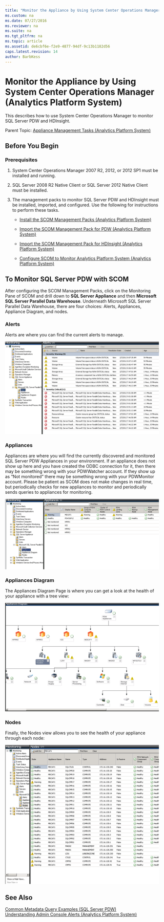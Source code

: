 ```yaml
---
title: "Monitor the Appliance by Using System Center Operations Manager (Analytics Platform System)"
ms.custom: na
ms.date: 07/27/2016
ms.reviewer: na
ms.suite: na
ms.tgt_pltfrm: na
ms.topic: article
ms.assetid: de6cbf6e-f2e9-4877-94df-9c13b1182d56
caps.latest.revision: 14
author: BarbKess
---
```

# Monitor the Appliance by Using System Center Operations Manager (Analytics Platform System)
This describes how to use System Center Operations Manager to monitor SQL Server PDW and HDInsight.  
  
Parent Topic: [Appliance Management Tasks &#40;Analytics Platform System&#41;](../../mpp/management/appliance-management-tasks-analytics-platform-system.md)  
  
## Before You Begin  
  
### Prerequisites  
  
1.  System Center Operations Manager 2007 R2, 2012, or 2012 SP1 must be installed and running.  
  
2.  SQL Server 2008 R2 Native Client or SQL Server 2012 Native Client must be installed.  
  
3.  The management packs to monitor SQL Server PDW and HDInsight must be installed, imported, and configured. Use the following for instructions to perform these tasks.  
  
    -   [Install the SCOM Management Packs &#40;Analytics Platform System&#41;](../../mpp/management/install-the-scom-management-packs-analytics-platform-system.md)  
  
    -   [Import the SCOM Management Pack for PDW &#40;Analytics Platform System&#41;](../../mpp/management/import-the-scom-management-pack-for-pdw-analytics-platform-system.md)  
  
    -   [Import the SCOM Management Pack for HDInsight &#40;Analytics Platform System&#41;](../../mpp/management/import-the-scom-management-pack-for-hdinsight-analytics-platform-system.md)  
  
    -   [Configure SCOM to Monitor Analytics Platform System &#40;Analytics Platform System&#41;](../../mpp/management/configure-scom-to-monitor-analytics-platform-system-analytics-platform-system.md)  
  
## To Monitor SQL Server PDW with SCOM  
After configuring the SCOM Management Packs, click on the Monitoring Pane of SCOM and drill down to **SQL Server Appliance** and then **Microsoft SQL Server Parallel Data Warehouse**. Underneath Microsoft SQL Server Parallel Data Warehouse, there are four choices: Alerts, Appliances, Appliance Diagram, and nodes.  
  
### Alerts  
Alerts are where you can find the current alerts to manage.  
  
![Alerts](../../mpp/management/media/SCOM_SCOM.png "SCOM_SCOM")  
  
### Appliances  
Appliances are where you will find the currently discovered and monitored SQL Server PDW Appliances in your environment. If an appliance does not show up here and you have created the ODBC connection for it, then there may be something wrong with your PDWWatcher account. If they show up as “Not monitored” there may be something wrong with your PDWMonitor account. Please be patient as SCOM does not make changes in real time, but periodically checks for new appliances to monitor and periodically sends queries to appliances for monitoring.  
  
![Appliances](../../mpp/management/media/SCOM_SCOM2.png "SCOM_SCOM2")  
  
### Appliances Diagram  
The Appliances Diagram Page is where you can get a look at the health of your appliance with a tree view:  
  
![Appliances diagram](../../mpp/management/media/SCOM_SCOM3.png "SCOM_SCOM3")  
  
### Nodes  
Finally, the Nodes view allows you to see the health of your appliance through each node:  
  
![Nodes](../../mpp/management/media/SCOM_SCOM4.png "SCOM_SCOM4")  
  
## See Also  
[Common Metadata Query Examples &#40;SQL Server PDW&#41;](../../mpp/sqlpdw/common-metadata-query-examples-sql-server-pdw.md)  
[Understanding Admin Console Alerts &#40;Analytics Platform System&#41;](../../mpp/management/understanding-admin-console-alerts-analytics-platform-system.md)  
  
